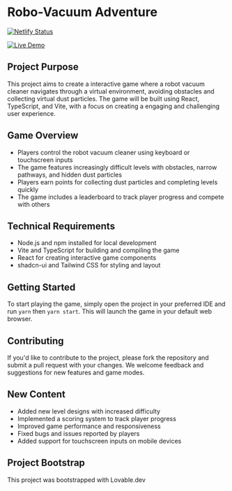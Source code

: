 # Robo-Vacuum Adventure


[![Netlify Status](https://api.netlify.com/api/v1/badges/ea9084c0-aaef-4b05-97df-48647ae74f64/deploy-status)](https://app.netlify.com/sites/robo-vacuum-adventure/deploys)

[![Live Demo](./demo/demp.png)](https://robo-vacuum-adventure.netlify.app/)


## Project Purpose

This project aims to create a interactive game where a robot vacuum cleaner navigates through a virtual environment, avoiding obstacles and collecting virtual dust particles. The game will be built using React, TypeScript, and Vite, with a focus on creating a engaging and challenging user experience.


## Game Overview

* Players control the robot vacuum cleaner using keyboard or touchscreen inputs
* The game features increasingly difficult levels with obstacles, narrow pathways, and hidden dust particles
* Players earn points for collecting dust particles and completing levels quickly
* The game includes a leaderboard to track player progress and compete with others

## Technical Requirements

* Node.js and npm installed for local development
* Vite and TypeScript for building and compiling the game
* React for creating interactive game components
* shadcn-ui and Tailwind CSS for styling and layout

## Getting Started

To start playing the game, simply open the project in your preferred IDE and run `yarn` then `yarn start`. This will launch the game in your default web browser.

## Contributing

If you'd like to contribute to the project, please fork the repository and submit a pull request with your changes. We welcome feedback and suggestions for new features and game modes.

## New Content

* Added new level designs with increased difficulty
* Implemented a scoring system to track player progress
* Improved game performance and responsiveness
* Fixed bugs and issues reported by players
* Added support for touchscreen inputs on mobile devices


## Project Bootstrap
This project was bootstrapped with Lovable.dev
